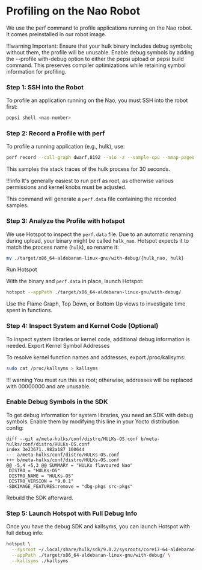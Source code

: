 # Profiling on the Nao Robot

We use the perf command to profile applications running on the Nao robot. It comes preinstalled in our robot image.

!!!warning
    Important: Ensure that your hulk binary includes debug symbols; without them, the profile will be unusable.
    Enable debug symbols by adding the --profile with-debug option to either the pepsi upload or pepsi build command. This preserves compiler optimizations while retaining symbol information for profiling.

### Step 1: SSH into the Robot

To profile an application running on the Nao, you must SSH into the robot first:

```bash
pepsi shell <nao-number>
```

### Step 2: Record a Profile with perf

To profile a running application (e.g., hulk), use:

```bash
perf record --call-graph dwarf,8192 --aio -z --sample-cpu --mmap-pages 16M --pid $(pidof hulk) sleep 30
```

This samples the stack traces of the hulk process for 30 seconds.

!!!info
    It's generally easiest to run perf as root, as otherwise various permissions and kernel knobs must be adjusted.

This command will generate a `perf.data` file containing the recorded samples.

### Step 3: Analyze the Profile with hotspot

We use Hotspot to inspect the `perf.data` file.
Due to an automatic renaming during upload, your binary might be called `hulk_nao`. Hotspot expects it to match the process name (`hulk`), so rename it:

```bash
mv ./target/x86_64-aldebaran-linux-gnu/with-debug/{hulk_nao, hulk}
```

Run Hotspot

With the binary and `perf.data` in place, launch Hotspot:
```bash
hotspot --appPath ./target/x86_64-aldebaran-linux-gnu/with-debug/
```

Use the Flame Graph, Top Down, or Bottom Up views to investigate time spent in functions.

### Step 4: Inspect System and Kernel Code (Optional)

To inspect system libraries or kernel code, additional debug information is needed.
Export Kernel Symbol Addresses

To resolve kernel function names and addresses, export /proc/kallsyms:

```bash
sudo cat /proc/kallsyms > kallsyms
```

!!! warning
    You must run this as root; otherwise, addresses will be replaced with 00000000 and are unusable.

### Enable Debug Symbols in the SDK

To get debug information for system libraries, you need an SDK with debug symbols. Enable them by modifying this line in your Yocto distribution config:

```
diff --git a/meta-hulks/conf/distro/HULKs-OS.conf b/meta-hulks/conf/distro/HULKs-OS.conf
index 3e23671..982a187 100644
--- a/meta-hulks/conf/distro/HULKs-OS.conf
+++ b/meta-hulks/conf/distro/HULKs-OS.conf
@@ -5,4 +5,3 @@ SUMMARY = "HULKs flavoured Nao"
 DISTRO = "HULKs-OS"
 DISTRO_NAME = "HULKs-OS"
 DISTRO_VERSION = "9.0.1"
-SDKIMAGE_FEATURES:remove = "dbg-pkgs src-pkgs"
```
Rebuild the SDK afterward.

### Step 5: Launch Hotspot with Full Debug Info

Once you have the debug SDK and kallsyms, you can launch Hotspot with full debug info:

```bash
hotspot \
  --sysroot ~/.local/share/hulk/sdk/9.0.2/sysroots/corei7-64-aldebaran-linux/ \
  --appPath ./target/x86_64-aldebaran-linux-gnu/with-debug/ \
  --kallsyms ./kallsyms
```
